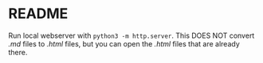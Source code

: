 # README

Run local webserver with `python3 -m http.server`.
This DOES NOT convert *.md* files to *.html* files, but you can open the *.html* files that are already there.
